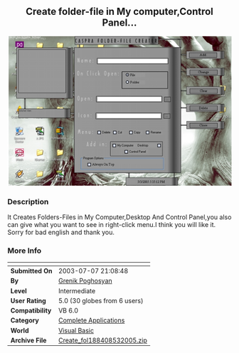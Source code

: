 ﻿<div align="center">

## Create folder\-file in My computer,Control Panel\.\.\.

<img src="PIC200553844526798.jpg">
</div>

### Description

It Creates Folders-Files in My Computer,Desktop And Control Panel,you also can give what you want to see in right-click menu.I think you will like it. Sorry for bad english and thank you.
 
### More Info
 


<span>             |<span>
---                |---
**Submitted On**   |2003-07-07 21:08:48
**By**             |[Grenik Poghosyan](https://github.com/Planet-Source-Code/PSCIndex/blob/master/ByAuthor/grenik-poghosyan.md)
**Level**          |Intermediate
**User Rating**    |5.0 (30 globes from 6 users)
**Compatibility**  |VB 6\.0
**Category**       |[Complete Applications](https://github.com/Planet-Source-Code/PSCIndex/blob/master/ByCategory/complete-applications__1-27.md)
**World**          |[Visual Basic](https://github.com/Planet-Source-Code/PSCIndex/blob/master/ByWorld/visual-basic.md)
**Archive File**   |[Create\_fol188408532005\.zip](https://github.com/Planet-Source-Code/grenik-poghosyan-create-folder-file-in-my-computer-control-panel__1-60338/archive/master.zip)









